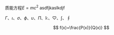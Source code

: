 
[//]: # (# 项目贡献)

[//]: # ()
[//]: # (1. 项目主要利用PINNs，对Burgers方程进行求解。)

[//]: # ()
[//]: # (    Burgers方程：)


质能方程$E = mc^2$
asdfjkaslkdjf 

$\Gamma$、$\iota$、$\sigma$、$\phi$、$\upsilon$、$\Pi$、$\Bbbk$、$\heartsuit$、$\int$、$\oint$


$$ f(x)=\frac{P(x)}{Q(x)} $$ 